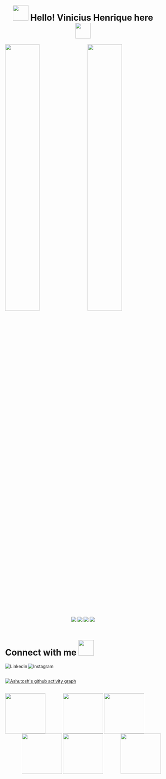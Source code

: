 <h1 align="center" text-align="center">
<img src="https://media4.giphy.com/media/8THUQONA5q6PWlhXek/200w.webp?cid=ecf05e476rb7hjadl4zh5ytg4odtplw71s45tazchn0ct2wn&rid=200w.webp&ct=s" width="50">  
Hello! Vinicius Henrique here  
<img src="https://media4.giphy.com/media/8THUQONA5q6PWlhXek/200w.webp?cid=ecf05e476rb7hjadl4zh5ytg4odtplw71s45tazchn0ct2wn&rid=200w.webp&ct=s" width="50">
</h1>

<!--
**vinicius123henrique321/vinicius123henrique321** is a ✨ _special_ ✨ repository because its `README.md` (this file) appears on your GitHub profile.

Here are some ideas to get you started:

- 🔭 I’m currently working on ...
- 🌱 I’m currently learning ...
- 👯 I’m looking to collaborate on ...
- 🤔 I’m looking for help with ...
- 💬 Ask me about ...
- 📫 How to reach me: ...
- 😄 Pronouns: ...
- ⚡ Fun fact: ...
-->

<div>
<img alogn="left" width="47%" src="https://github-readme-stats.vercel.app/api?username=vinicius123henrique321&show_icons=true&theme=dark">
<img align="right" width="47%" src="https://github-readme-stats.vercel.app/api/top-langs/?username=vinicius123henrique321&layout=compact&theme=dark">
</div> 


<br />

<section align="center"> 
<img src="https://img.shields.io/badge/python-3670A0?style=for-the-badge&logo=python&logoColor=ffdd54">

<img src="https://img.shields.io/badge/html5-%23E34F26.svg?style=for-the-badge&logo=html5&logoColor=white">

<img src="https://img.shields.io/badge/css3-%231572B6.svg?style=for-the-badge&logo=css3&logoColor=white">

<img src="https://img.shields.io/badge/flask-%23000.svg?style=for-the-badge&logo=flask&logoColor=white">
</section>

<br />
<h1 align="left">Connect with me <img src="https://media1.giphy.com/media/26FlthrtMlBicWANy/200.webp?cid=ecf05e47sysllvaizocjo0s4nteod6n7wheyg0jiiisll0qp&rid=200.webp&ct=s" width="50px">
</h1>


<section align="center">
  
<a href="https://www.linkedin.com/in/vinicius-henrique-1a016524a/"><img align="left" alt="Linkedin" title=Linkedin target="_blank" src="https://img.shields.io/badge/linkedin-%230077B5.svg?style=for-the-badge&logo=linkedin&logoColor=white">

<a href="https://www.instagram.com/vini.hsr/"><img align="left" alt="Instagram" title="instagram" target="_blank" src="https://img.shields.io/badge/Instagram-%23E4405F.svg?style=for-the-badge&logo=Instagram&logoColor=white">
</section>
  
<br /> <br /> 
  
[![Ashutosh's github activity graph](https://activity-graph.herokuapp.com/graph?username=vinicius123henrique321&theme=xcode)](https://github.com/ashutosh00710/github-readme-activity-graph)

<br /> 

<div align="center">
<img align="left" src="https://media4.giphy.com/media/YHkrDaZ59oqRC7CLiV/200w.webp?cid=ecf05e478ei5tai7z4py2dflubygg4m7km6m43rg00j1n1o3&rid=200w.webp&ct=s" width="130">
<img align="center" src="https://media4.giphy.com/media/YHkrDaZ59oqRC7CLiV/200w.webp?cid=ecf05e478ei5tai7z4py2dflubygg4m7km6m43rg00j1n1o3&rid=200w.webp&ct=s" width="130">
<img align="center" src="https://media4.giphy.com/media/YHkrDaZ59oqRC7CLiV/200w.webp?cid=ecf05e478ei5tai7z4py2dflubygg4m7km6m43rg00j1n1o3&rid=200w.webp&ct=s" width="130">
<img align="center" src="https://media4.giphy.com/media/YHkrDaZ59oqRC7CLiV/200w.webp?cid=ecf05e478ei5tai7z4py2dflubygg4m7km6m43rg00j1n1o3&rid=200w.webp&ct=s" width="130">
<img align="center" src="https://media4.giphy.com/media/YHkrDaZ59oqRC7CLiV/200w.webp?cid=ecf05e478ei5tai7z4py2dflubygg4m7km6m43rg00j1n1o3&rid=200w.webp&ct=s" width="130">
<img align="right" src="https://media4.giphy.com/media/YHkrDaZ59oqRC7CLiV/200w.webp?cid=ecf05e478ei5tai7z4py2dflubygg4m7km6m43rg00j1n1o3&rid=200w.webp&ct=s" width="130">
</div>
